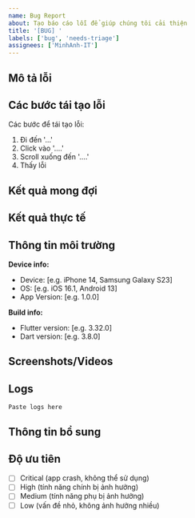```yaml
---
name: Bug Report
about: Tạo báo cáo lỗi để giúp chúng tôi cải thiện
title: '[BUG] '
labels: ['bug', 'needs-triage']
assignees: ['MinhAnh-IT']
---
```


## Mô tả lỗi
<!-- Mô tả ngắn gọn và rõ ràng về lỗi -->

## Các bước tái tạo lỗi
Các bước để tái tạo lỗi:
1. Đi đến '...'
2. Click vào '....'
3. Scroll xuống đến '....'
4. Thấy lỗi

## Kết quả mong đợi
<!-- Mô tả rõ ràng về những gì bạn mong đợi sẽ xảy ra -->

## Kết quả thực tế
<!-- Mô tả những gì thực sự xảy ra -->

## Thông tin môi trường
**Device info:**
 - Device: [e.g. iPhone 14, Samsung Galaxy S23]
 - OS: [e.g. iOS 16.1, Android 13]
 - App Version: [e.g. 1.0.0]

**Build info:**
 - Flutter version: [e.g. 3.32.0]
 - Dart version: [e.g. 3.8.0]

## Screenshots/Videos
<!-- Nếu có thể, thêm screenshots hoặc videos để giải thích vấn đề -->

## Logs
<!-- Paste bất kỳ logs hoặc error messages liên quan -->
```
Paste logs here
```

## Thông tin bổ sung
<!-- Thêm bất kỳ thông tin nào khác về vấn đề -->

## Độ ưu tiên
- [ ] Critical (app crash, không thể sử dụng)
- [ ] High (tính năng chính bị ảnh hưởng)
- [ ] Medium (tính năng phụ bị ảnh hưởng)
- [ ] Low (vấn đề nhỏ, không ảnh hưởng nhiều)
